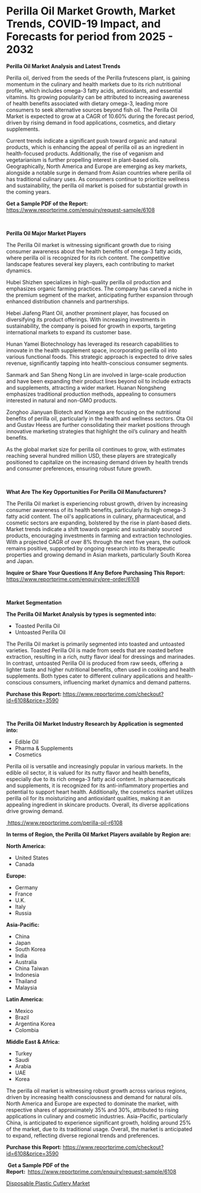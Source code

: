 <p><h1>Perilla Oil Market Growth, Market Trends, COVID-19 Impact, and Forecasts for period from 2025 - 2032</h1></p><p><strong>Perilla Oil Market Analysis and Latest Trends</strong></p>
<p><p>Perilla oil, derived from the seeds of the Perilla frutescens plant, is gaining momentum in the culinary and health markets due to its rich nutritional profile, which includes omega-3 fatty acids, antioxidants, and essential vitamins. Its growing popularity can be attributed to increasing awareness of health benefits associated with dietary omega-3, leading more consumers to seek alternative sources beyond fish oil. The Perilla Oil Market is expected to grow at a CAGR of 10.60% during the forecast period, driven by rising demand in food applications, cosmetics, and dietary supplements.</p><p>Current trends indicate a significant push toward organic and natural products, which is enhancing the appeal of perilla oil as an ingredient in health-focused products. Additionally, the rise of veganism and vegetarianism is further propelling interest in plant-based oils. Geographically, North America and Europe are emerging as key markets, alongside a notable surge in demand from Asian countries where perilla oil has traditional culinary uses. As consumers continue to prioritize wellness and sustainability, the perilla oil market is poised for substantial growth in the coming years.</p></p>
<p><strong>Get a Sample PDF of the Report:&nbsp;</strong> <a href="https://www.reportprime.com/enquiry/request-sample/6108?utm_campaign=3021&utm_medium=2&utm_source=Github&utm_content=ia&utm_term=19032025&utm_id=perilla-oil">https://www.reportprime.com/enquiry/request-sample/6108</a></p>
<p>&nbsp;</p>
<p><strong>Perilla Oil Major Market Players</strong></p>
<p><p>The Perilla Oil market is witnessing significant growth due to rising consumer awareness about the health benefits of omega-3 fatty acids, where perilla oil is recognized for its rich content. The competitive landscape features several key players, each contributing to market dynamics.</p><p>Hubei Shizhen specializes in high-quality perilla oil production and emphasizes organic farming practices. The company has carved a niche in the premium segment of the market, anticipating further expansion through enhanced distribution channels and partnerships.</p><p>Hebei Jiafeng Plant Oil, another prominent player, has focused on diversifying its product offerings. With increasing investments in sustainability, the company is poised for growth in exports, targeting international markets to expand its customer base.</p><p>Hunan Yamei Biotechnology has leveraged its research capabilities to innovate in the health supplement space, incorporating perilla oil into various functional foods. This strategic approach is expected to drive sales revenue, significantly tapping into health-conscious consumer segments.</p><p>Sanmark and San Sheng Nong Lin are involved in large-scale production and have been expanding their product lines beyond oil to include extracts and supplements, attracting a wider market. Huanan Nongsheng emphasizes traditional production methods, appealing to consumers interested in natural and non-GMO products.</p><p>Zonghoo Jianyuan Biotech and Komega are focusing on the nutritional benefits of perilla oil, particularly in the health and wellness sectors. Ota Oil and Gustav Heess are further consolidating their market positions through innovative marketing strategies that highlight the oil’s culinary and health benefits.</p><p>As the global market size for perilla oil continues to grow, with estimates reaching several hundred million USD, these players are strategically positioned to capitalize on the increasing demand driven by health trends and consumer preferences, ensuring robust future growth.</p></p>
<p>&nbsp;</p>
<p><strong>What Are The Key Opportunities For Perilla Oil Manufacturers?</strong></p>
<p><p>The Perilla Oil market is experiencing robust growth, driven by increasing consumer awareness of its health benefits, particularly its high omega-3 fatty acid content. The oil's applications in culinary, pharmaceutical, and cosmetic sectors are expanding, bolstered by the rise in plant-based diets. Market trends indicate a shift towards organic and sustainably sourced products, encouraging investments in farming and extraction technologies. With a projected CAGR of over 8% through the next five years, the outlook remains positive, supported by ongoing research into its therapeutic properties and growing demand in Asian markets, particularly South Korea and Japan.</p></p>
<p><strong>Inquire or Share Your Questions If Any Before Purchasing This Report:</strong> <a href="https://www.reportprime.com/enquiry/pre-order/6108?utm_campaign=3021&utm_medium=2&utm_source=Github&utm_content=ia&utm_term=19032025&utm_id=perilla-oil">https://www.reportprime.com/enquiry/pre-order/6108</a></p>
<p>&nbsp;</p>
<p><strong>Market Segmentation</strong></p>
<p><strong>The Perilla Oil Market Analysis by types is segmented into:</strong></p>
<p><ul><li>Toasted Perilla Oil</li><li>Untoasted Perilla Oil</li></ul></p>
<p><p>The Perilla Oil market is primarily segmented into toasted and untoasted varieties. Toasted Perilla Oil is made from seeds that are roasted before extraction, resulting in a rich, nutty flavor ideal for dressings and marinades. In contrast, untoasted Perilla Oil is produced from raw seeds, offering a lighter taste and higher nutritional benefits, often used in cooking and health supplements. Both types cater to different culinary applications and health-conscious consumers, influencing market dynamics and demand patterns.</p></p>
<p><strong>Purchase this Report:&nbsp;</strong><a href="https://www.reportprime.com/checkout?id=6108&price=3590&utm_campaign=3021&utm_medium=2&utm_source=Github&utm_content=ia&utm_term=19032025&utm_id=perilla-oil">https://www.reportprime.com/checkout?id=6108&price=3590</a></p>
<p>&nbsp;</p>
<p><strong>The Perilla Oil Market Industry Research by Application is segmented into:</strong></p>
<p><ul><li>Edible Oil</li><li>Pharma & Supplements</li><li>Cosmetics</li></ul></p>
<p><p>Perilla oil is versatile and increasingly popular in various markets. In the edible oil sector, it is valued for its nutty flavor and health benefits, especially due to its rich omega-3 fatty acid content. In pharmaceuticals and supplements, it is recognized for its anti-inflammatory properties and potential to support heart health. Additionally, the cosmetics market utilizes perilla oil for its moisturizing and antioxidant qualities, making it an appealing ingredient in skincare products. Overall, its diverse applications drive growing demand.</p></p>
<p><a href="https://www.reportprime.com/perilla-oil-r6108?utm_campaign=3021&utm_medium=2&utm_source=Github&utm_content=ia&utm_term=19032025&utm_id=perilla-oil">&nbsp;https://www.reportprime.com/perilla-oil-r6108</a></p>
<p><strong>In terms of Region, the Perilla Oil Market Players available by Region are:</strong></p>
<p>
    <p> <strong> North America: </strong>
        <ul>
            <li>United States</li>
            <li>Canada</li>
        </ul>
        </p> 
    <p> <strong> Europe: </strong>
        <ul>
            <li>Germany</li>
            <li>France</li>
            <li>U.K.</li>
            <li>Italy</li>
            <li>Russia</li>
        </ul>
        </p> 
    <p> <strong> Asia-Pacific: </strong>
        <ul>
            <li>China</li>
            <li>Japan</li>
            <li>South Korea</li>
            <li>India</li>
            <li>Australia</li>
            <li>China Taiwan</li>
            <li>Indonesia</li>
            <li>Thailand</li>
            <li>Malaysia</li>
        </ul>
        </p> 
    <p> <strong> Latin America: </strong>
        <ul>
            <li>Mexico</li>
            <li>Brazil</li>
            <li>Argentina Korea</li>
            <li>Colombia</li>
        </ul>
        </p> 
    <p> <strong> Middle East & Africa: </strong>
        <ul>
            <li>Turkey</li>
            <li>Saudi</li>
            <li>Arabia</li>
            <li>UAE</li>
            <li>Korea</li>
        </ul>
    </p>
    </p>
<p><p>The perilla oil market is witnessing robust growth across various regions, driven by increasing health consciousness and demand for natural oils. North America and Europe are expected to dominate the market, with respective shares of approximately 35% and 30%, attributed to rising applications in culinary and cosmetic industries. Asia-Pacific, particularly China, is anticipated to experience significant growth, holding around 25% of the market, due to its traditional usage. Overall, the market is anticipated to expand, reflecting diverse regional trends and preferences.</p></p>
<p><strong>Purchase this Report: </strong><a href="https://www.reportprime.com/checkout?id=6108&price=3590&utm_campaign=3021&utm_medium=2&utm_source=Github&utm_content=ia&utm_term=19032025&utm_id=perilla-oil">https://www.reportprime.com/checkout?id=6108&price=3590</a></p>
<p>&nbsp;<strong>Get a Sample PDF of the Report:&nbsp;&nbsp;</strong><a href="https://www.reportprime.com/enquiry/request-sample/6108?utm_campaign=3021&utm_medium=2&utm_source=Github&utm_content=ia&utm_term=19032025&utm_id=perilla-oil">https://www.reportprime.com/enquiry/request-sample/6108</a></p>
<p><strong></strong></p>
<p><p><a href="https://github.com/ezahdyre/Market-Research-Report-List-1/blob/main/disposable-plastic-cutlery-market.md?utm_campaign=3021&utm_medium=2&utm_source=Github&utm_content=ia&utm_term=19032025&utm_id=perilla-oil">Disposable Plastic Cutlery Market</a></p></p>